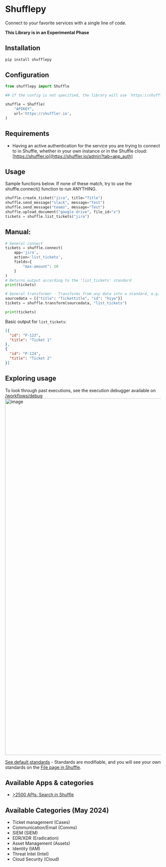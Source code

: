 # Shufflepy
Connect to your favorite services with a single line of code. 

**This Library is in an Experimental Phase**

## Installation
```bash
pip install shufflepy
```

## Configuration
```python
from shufflepy import Shuffle

## If the config is not specified, the library will use `https://shuffler.io` as the default URL. You must specify an apikey. 

shuffle = Shuffle(
	"APIKEY",
	url='https://shuffler.io',
)
```

## Requirements
- Having an active authentication for the service you are trying to connect to in Shuffle, whether in your own instance or in the Shuffle cloud: [https://shuffler.io](https://shuffler.io/admin?tab=app_auth)

## Usage
Sample functions below. If none of these match, try to use the shuffle.connect() function to run ANYTHING.
```python
shuffle.create_ticket("jira", title="Title")
shuffle.send_message("slack", message="Test")
shuffle.send_message("teams", message="Test")
shuffle.upload_document("google drive", file_id="x")
tickets = shuffle.list_tickets("jira")
```

## Manual:
```python
# General connect
tickets = shuffle.connect(
	app='jira', 
	action='list_tickets',
	fields={
		"max-amount": 10
	}
)
# Returns output according to the 'list_tickets' standard
print(tickets)

# General transformer - Transforms from any data into a standard, e.g. "list_tickets"
sourcedata = [{"title": "Tickettitle", "id": "hiya"}]
tickets = shuffle.transform(sourcedata, "list_tickets")

print(tickets)
```

Basic output for `list_tickets`: 
```json
[{
  "id": "P-123",
  "title": "Ticket 1"
},
{
  "id": "P-124",
  "title": "Ticket 2"
}]
```

## Exploring usage
To look through past executions, see the execution debugger available on [/workflows/debug](https://shuffler.io/workflows/debug)
<img width="1150" alt="image" src="https://github.com/user-attachments/assets/c0b3d28f-897e-47d1-9f79-d195e5682824">


[See default standards](https://github.com/Shuffle/standards/blob/main/translation_standards) - Standards are modifiable, and you will see your own standards on the [File page in Shuffle](https://shuffler.io/admin?tab=files).

## Available Apps & categories
- [>2500 APIs: Search in Shuffle](https://shuffler.io/search?tab=apps)

## Available Categories (May 2024)
- Ticket management 	(Cases)
- Communication/Email	(Comms)
- SIEM 					(SIEM)	
- EDR/XDR 				(Eradication)
- Asset Management  	(Assets)
- Identity				(IAM) 
- Threat Intel			(Intel)
- Cloud Security		(Cloud)

